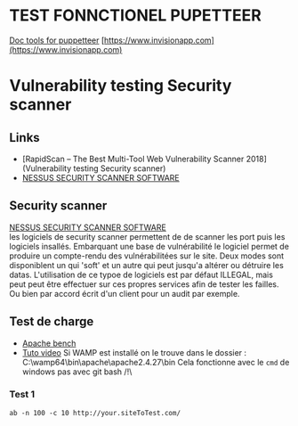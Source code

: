 # TEST FONNCTIONEL PUPETTEER
 [Doc tools for puppetteer](https://developers.google.com/web/tools/)
 [https://www.invisionapp.com](https://www.invisionapp.com)

# Vulnerability testing Security scanner

## Links
+ [RapidScan – The Best Multi-Tool Web Vulnerability Scanner 2018](Vulnerability testing Security scanner)
+ [NESSUS SECURITY SCANNER SOFTWARE](https://www.tenable.com/products/nessus/nessus-professional)

## Security scanner
[NESSUS SECURITY SCANNER SOFTWARE](https://www.tenable.com/products/nessus/nessus-professional)      
les logiciels de security scanner permettent de de scanner les port puis les logiciels insallés.
Embarquant une base de vulnérabilité le logiciel permet de produire un compte-rendu des vulnérabilitées sur le site.
Deux modes sont disponiblent  un qui 'soft' et un autre qui peut jusqu'a altérer ou détruire les datas.
L'utilisation de ce typoe de logiciels est par défaut ILLEGAL, mais peut peut être effectuer sur ces propres services afin 
de tester les failles. Ou bien par accord écrit d'un client pour un audit par exemple.

## Test de charge
+ [Apache bench]()
+ [Tuto video](https://www.youtube.com/watch?v=W7jYCFvTmeQ)
Si WAMP est installé on le trouve dans le dossier : C:\wamp64\bin\apache\apache2.4.27\bin
Cela fonctionne avec le `cmd` de windows pas avec git bash /!\
### Test 1 
````
ab -n 100 -c 10 http://your.siteToTest.com/
````

